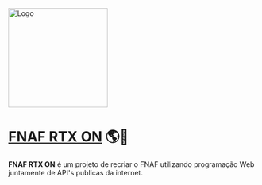 <img src="" alt="Logo" width="200" /> 

# [FNAF RTX ON](https://mah-shuu.github.io/fnaf-rtx-on/) 🌎🚩
**FNAF RTX ON** é um projeto de recriar o FNAF utilizando programação Web juntamente de API's publicas da internet.